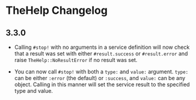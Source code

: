 # TheHelp Changelog #

## 3.3.0 ##

* Calling `#stop!` with no arguments in a service definition will now check that a result was set
  with either `#result.success` or `#result.error` and raise `TheHelp::NoResultError` if no result
  was set.

* You can now call `#stop!` with both a `type:` and `value:` argument. `type:` can be either
  `:error` (the default) or `:success`, and `value:` can be any object. Calling in this manner
  will set the service result to the specified type and value.
